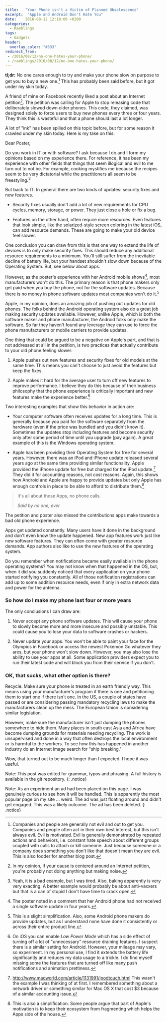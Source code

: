 ```yaml
---
title:   "Your Phone isn't a Victim of Planned Obsolescence"
excerpt:  "Apple and Android Don't Hate You"
date:    2016-08-12 12:18:00 +0200
categories:
  - Ramblings
tags:
  - Gadgets
header:
  overlay_color: "#333"
redirect_from:
 - /2016/08/12/no-one-hates-your-phone/
 - /ramblings/2016/08/12/no-one-hates-your-phone/
---
```


**tl;dr:** No one cares enough to try and make your phone slow on purpose
to get you to buy a new one.[^0] This has probably been said before, but
it got under my skin today.

A friend of mine on Facebook recently liked a post about an Internet
petition[^1].  The petition was calling for Apple to stop releasing code
that deliberately slowed down older phones.  This code, they claimed,
was designed solely to force users to buy new phones every three or
four years.  They think this is wasteful and that a phone should last
a lot longer.

A lot of "ink" has been spilled on this topic before, but for some reason
it crawled under my skin today.  Here is my take on this:

Dear Poster,

Do you work in IT or with software? I ask because I do and I form my
opinions based on my experience there. For reference, it has been
my experience with other fields that things that seem illogical and evil
to me turn out to not be. For example, cooking mystifies me because the
recipes seem to be very dictatorial while the practitioners all seem to
be freestyling.[^2]

But back to IT. In general there are two kinds of updates: security
fixes and new features.

- Security fixes usually don't add a lot of new requirements for
  CPU cycles, memory, storage, or power. They just close a hole or fix a
  bug.

- Features on the other hand, often require more resources. Even features
  that look simple, like the solarized-style screen coloring in the
  latest iOS, can add resource demands. These are going to make your
  old device feel slower.

One conclusion you can draw from this is that one way to extend the
life of devices is to only make security fixes. This should reduce any
additional resource requirements to a minimum.  You'll still suffer from
the inevitable decline of battery life, but your handset shouldn't slow
down because of the Operating System. But, see below about apps.

However, as the poster's experience with her Android mobile shows[^3],
most manufacturers won't do this. The primary reason is that phone
makers only get paid when you buy the phone, not for the software
updates. Because there is no money in phone software updates most
companies won't do it.[^4]

Apple, in my opinion, does an amazing job of pushing out updates for old
phones. The folks behind the Android operating system also do a great
job making security updates available. However, unlike Apple, which is
both the software maker and phone manufacturer, the Android folks only
make the software.  So far they haven't found any leverage they can use
to force the phone manufacturers or mobile carriers to provide updates.

One thing that could be argued to be a negative on Apple's part, and that
is not addressed at all in the petition, is two practices that actually
contribute to your old phone feeling slower:

1. Apple pushes out new features and security fixes for old models at
   the same time.  This means you can't choose to just avoid the features
   but keep the fixes.

2. Apple makes it hard for the average user to turn off new features to
   improve performance. I believe they do this because of their business
   philosophy that the phone experience is critically important and new
   features make the experience better.[^5]

Two interesting examples that show this behavior in action are:

- Your computer software often receives updates for a long time. This is
  generally because you paid for the software separately from the hardware
  (even if the price was bundled and you didn't know it). Sometimes the
  updates stop including features and become security only after some
  period of time until you upgrade (pay again). A great example of this
  is the Windows operating system.

- Apple has been providing their Operating System for free for
  several years.  However, there was an iPod and iPhone update released
  several years ago at the same time providing similar functionality.
  Apple provided the iPhone update for free but charged for the iPod
  update.[^6]  They did it for accounting reasons, not cost reasons.
  Again, this shows how Android and Apple are happy to provide updates
  but only Apple has enough controls in place to be able to afford to
  distribute them.[^7]

> It's all about those Apps, no phone calls.
>
> <cite>Said by no one, ever.</cite>

The petition and poster also missed the contributions apps make towards
a bad old phone experience.

Apps get updated constantly.  Many users have it done in the background
and don't even know the update happened.  New app features work just like
new software features.  They can often come with greater resource demands.
App authors also like to use the new features of the operating system.

Do you remember when notifications became easily available in the phone
operating systems?  You may not know when that happened in the OS,
but, when it did you suddenly noticed that every application on your
phone started notifying you constantly.  All of those notification
registrations can add up to some addition resource needs, even if only
in extra network data and power for the antenna.

### So how do I make my phone last four or more years

The only conclusions I can draw are:

1. Never accept any phone software updates.  This will cause your phone
   to slowly become more and more insecure and possibly unstable.
   This could cause you to lose your data to software crashes or hackers.

2. Never update your apps. You won't be able to paint your face for the
   Olympics in Facebook or access the newest Pokemon Go whatever they
   ares, but your phone won't slow down.  However, you may also lose the
   ability to use your apps at all.  Some application providers expect
   you to run their latest code and will block you from their service
   if you don't.

### OK, that sucks, what other option is there?

Recycle.  Make sure your phone is treated in an earth friendly way.
This means using your manufacturer's program if there is one and
petitioning them to start one if there isn't one.  In the US, a couple
of states have passed or are considering passing mandatory recycling
laws to make the manufacturers clean up the mess.  The European Union
is considering similar legislation.

However, make sure the manufacturer isn't just dumping the phones
somewhere to hide them.  Many places in south east Asia and Africa have
become dumping grounds for materials needing recycling.  The work is
unsupervised and done in a way that often destroys the local environment
or is harmful to the workers.  To see how this has happened in another
industry do an Internet image search for "ship breaking."

Wow, that turned out to be much longer than I expected.  I hope it
was useful.

Note: This post was edited for grammar, typos and phrasing.  A full history is available in the git repository.
{: .notice}

Note: As an experiment an ad had been placed on this page.  I was genuinely curious to see how it will be handled.  This is apparently the most popular page on my site ... weird.  The ad was just floating around and didn't get engaged.  This was a likely outcome.  The ad has been deleted.
{: .notice}

[^0]: Companies and people are generally not evil and out to get you.
      Companies and people often act in their own best interest, but
      this isn't always evil.  Evil is motivated.  Evil is generally
      demonstrated by repeated actions and behaviors, i.e. constant hate
      speech about different groups coupled with calls to attach or
      kill someone.  Just because someone or a company does something
      you don't like that doesn't mean they are evil.  This is also
      fodder for another blog post.

[^1]: In my opinion, if your cause is centered around an Internet
      petition, you're probably not doing anything but making noise.

[^2]: Yeah, it is a bad example, but I was tired.  Also, baking apparently
      is very very exacting.  A better example would probably be about
      anti-vaxxers but that is a can of stupid I don't have time to
      crack open.

[^3]: The poster noted in a comment that her Android phone had not
      received a single software update in four years.

[^4]: This is a slight simplification.  Also, some Android phone makers do
      provide updates, but as I understand none have done it consistently
      or across their entire product line.

[^5]: On iOS you can enable *Low Power Mode* which has a side effect
      of turning off a lot of "unnecessary" resource draining features.
      I suspect there is a similar setting for Android.  However, your
      mileage may vary, so experiment.  In my personal use, I find it
      extends the battery life significantly and reduces my data usage
      to a trickle.  I do find myself missing some the features that are
      turned off like many push notifications and animation prettiness.

[^6]: http://www.macworld.com/article/1131991/ipodtouch.html This wasn't
      the example I was thinking of at first.  I remembered something
      about a network driver or something similar for Mac OS X that cost
      $3 because of a similar accounting issue.

[^7]: This is also a simplification. Some people argue that part of
      Apple's motivation is to keep their ecosystem from fragmenting
      which helps the Apps side of the house.

